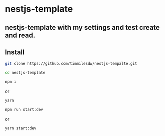 # nestjs-template

## nestjs-template with my settings and test create and read.

## Install

```bash
git clone https://github.com/timmilesdw/nestjs-tempalte.git
```
```bash
cd nestjs-template
```

```bash
npm i
```
or
```bash
yarn
```

```bash
npm run start:dev
```
or
```bash
yarn start:dev
```
